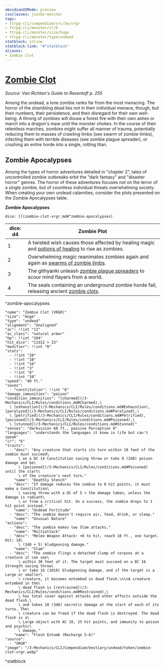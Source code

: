 ```yaml
---
obsidianUIMode: preview
cssclasses: json5e-monster
tags:
- ttrpg-cli/compendium/src/5e/vrgr
- ttrpg-cli/monster/cr/6
- ttrpg-cli/monster/size/huge
- ttrpg-cli/monster/type/undead
statblock: inline
statblock-link: "#^statblock"
aliases:
- Zombie Clot
---
```

# [Zombie Clot](3-Mechanics\CLI\Compendium\bestiary\undead/zombie-clot-vrgr.md)
*Source: Van Richten's Guide to Ravenloft p. 255*  

Among the undead, a lone zombie ranks far from the most menacing. The horror of the shambling dead lies not in their individual menace, though, but their numbers, their persistence, and their disregard for their own well-being. A throng of zombies will douse a forest fire with their own ashes or march into a dragon's maw until the monster chokes. In the course of their relentless marches, zombies might suffer all manner of trauma, potentially reducing them to masses of crawling limbs (see swarm of zombie limbs), infecting them with terrible diseases (see zombie plague spreader), or crushing an entire horde into a single, rotting titan.

## Zombie Apocalypses

Among the types of horror adventures detailed in "chapter 2", tales of uncontrolled zombie outbreaks orbit the "dark fantasy" and "disaster horror" genres. The horror of these adventures focuses not on the terror of a single zombie, but of countless individual threats overwhelming society. When creating your own undead calamities, consider the plots presented on the Zombie Apocalypses table.

**Zombie Apocalypses**

`dice: [](zombie-clot-vrgr.md#^zombie-apocalypses)`

| dice: d4 | Zombie Plot |
|----------|-------------|
| 1 | A twisted wish causes those affected by healing magic and [potions of healing](/3-Mechanics/CLI/Compendium/items/potion-of-healing.md) to rise as zombies. |
| 2 | Overwhelming magic reanimates zombies again and again as [swarms of zombie limbs](/3-Mechanics/CLI/Compendium/bestiary/undead/swarm-of-zombie-limbs-vrgr.md). |
| 3 | The githyanki unleash [zombie plague spreaders](/3-Mechanics/CLI/Compendium/bestiary/undead/zombie-plague-spreader-vrgr.md) to scour mind flayers from a world. |
| 4 | The seals containing an underground zombie horde fail, releasing ancient [zombie clots](/3-Mechanics/CLI/Compendium/bestiary/undead/zombie-clot-vrgr.md). |
^zombie-apocalypses

```statblock
"name": "Zombie Clot (VRGR)"
"size": "Huge"
"type": "undead"
"alignment": "Unaligned"
"ac": !!int "12"
"ac_class": "natural armor"
"hp": !!int "104"
"hit_dice": "11d12 + 33"
"modifier": !!int "0"
"stats":
  - !!int "20"
  - !!int "10"
  - !!int "16"
  - !!int "3"
  - !!int "8"
  - !!int "10"
"speed": "40 ft."
"saves":
  - "constitution": !!int "6"
"damage_immunities": "poison"
"condition_immunities": "[charmed](/3-Mechanics/CLI/Rules/conditions.md#Charmed),\
  \ [exhaustion](/3-Mechanics/CLI/Rules/conditions.md#Exhaustion), [paralyzed](/3-Mechanics/CLI/Rules/conditions.md#Paralyzed),\
  \ [petrified](/3-Mechanics/CLI/Rules/conditions.md#Petrified), [poisoned](/3-Mechanics/CLI/Rules/conditions.md#Poisoned),\
  \ [stunned](/3-Mechanics/CLI/Rules/conditions.md#Stunned)"
"senses": "darkvision 60 ft., passive Perception 9"
"languages": "understands the languages it knew in life but can't speak"
"cr": "6"
"traits":
  - "desc": "Any creature that starts its turn within 10 feet of the zombie must succeed\
      \ on a DC 14 Constitution saving throw or take 9 (2d8) poison damage and be\
      \ [poisoned](/3-Mechanics/CLI/Rules/conditions.md#Poisoned) until the start\
      \ of the creature's next turn."
    "name": "Deathly Stench"
  - "desc": "If damage reduces the zombie to 0 hit points, it must make a Constitution\
      \ saving throw with a DC of 5 + the damage taken, unless the damage is radiant\
      \ or from a critical hit. On a success, the zombie drops to 1 hit point instead."
    "name": "Undead Fortitude"
  - "desc": "The zombie doesn't require air, food, drink, or sleep."
    "name": "Unusual Nature"
"actions":
  - "desc": "The zombie makes two Slam attacks."
    "name": "Multiattack"
  - "desc": "Melee Weapon Attack: +8 to hit, reach 10 ft., one target. Hit: 18\
      \ (3d8 + 5) bludgeoning damage."
    "name": "Slam"
  - "desc": "The zombie flings a detached clump of corpses at a creature it can see\
      \ within 30 feet of it. The target must succeed on a DC 16 Strength saving throw\
      \ or take 16 (3d10) bludgeoning damage, and if the target is a Large or smaller\
      \ creature, it becomes entombed in dead flesh.\n\nA creature entombed in the\
      \ dead flesh is [restrained](/3-Mechanics/CLI/Rules/conditions.md#Restrained),\
      \ has total cover against attacks and other effects outside the dead flesh,\
      \ and takes 10 (3d6) necrotic damage at the start of each of its turns. The\
      \ creature can be freed if the dead flesh is destroyed. The dead flesh is a\
      \ Large object with AC 10, 25 hit points, and immunity to poison and psychic\
      \ damage."
    "name": "Flesh Entomb (Recharge 5-6)"
"source":
  - "VRGR"
"image": "/3-Mechanics/CLI/Compendium/bestiary/undead/token/zombie-clot-vrgr.webp"
```
^statblock